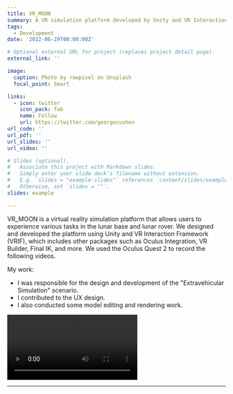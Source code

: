 ```yaml
---
title: VR_MOON
summary: A VR simulation platform developed by Unity and VR Interaction Framework (VRIF).
tags:
  - Development
date: '2022-06-29T00:00:00Z'

# Optional external URL for project (replaces project detail page).
external_link: ''

image:
  caption: Photo by rawpixel on Unsplash
  focal_point: Smart

links:
  - icon: twitter
    icon_pack: fab
    name: Follow
    url: https://twitter.com/georgecushen
url_code: ''
url_pdf: ''
url_slides: ''
url_video: ''

# Slides (optional).
#   Associate this project with Markdown slides.
#   Simply enter your slide deck's filename without extension.
#   E.g. `slides = "example-slides"` references `content/slides/example-slides.md`.
#   Otherwise, set `slides = ""`.
slides: example

---
```


VR_MOON is a virtual reality simulation platform that allows users to experience various tasks in the lunar base and lunar rover. We designed and developed the platform using Unity and VR Interaction Framework (VRIF), which includes other packages such as Oculus Integration, VR Builder, Final IK, and more. We used the Oculus Quest 2 to record the following videos.

My work:

- I was responsible for the design and development of the "Extravehicular Simulation" scenario.
- I contributed to the UX design.
- I also conducted some model editing and rendering work.

<video src="VR%20Moon.mp4" controls title="Title"></video>

---

